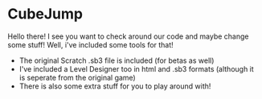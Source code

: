 # CubeJump
Hello there! I see you want to check around our code and maybe change some stuff! Well, i've included some tools for that!

* The original Scratch .sb3 file is included (for betas as well)
* I've included a Level Designer too in html and .sb3 formats (although it is seperate from the original game)
* There is also some extra stuff for you to play around with!
